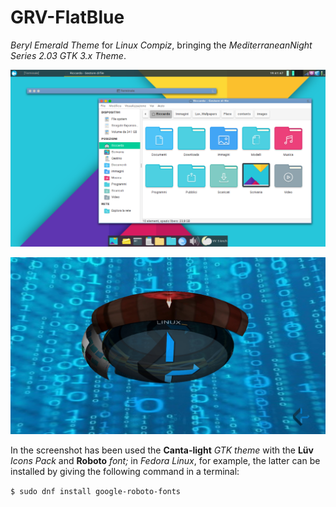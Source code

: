 # GRV-FlatBlue
*Beryl Emerald Theme* for *Linux Compiz*, bringing the *MediterraneanNight Series 2.03 GTK 3.x Theme*.

![Emerald Theme Preview](https://github.com/ChemBioScripting/GRV-FlatBlue/blob/master/theme.screenshot.png)

[![IMAGE ALT TEXT](https://github.com/ChemBioScripting/GRV-FlatBlue/blob/master/YouTube_Cover.jpg)](https://youtu.be/dh8zBcfsKX0 "Linux User Experience (UX) Enhanced With Compiz on a Laptop Under €300")

In the screenshot has been used the **Canta-light** *GTK theme* with the **Lüv** *Icons Pack* and **Roboto** *font;* in *Fedora Linux*, for example, the latter can be installed by giving the following command in a terminal:

```$ sudo dnf install google-roboto-fonts```
